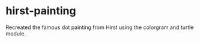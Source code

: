 # hirst-painting
Recreated the famous dot painting from Hirst using the colorgram and turtle module.
